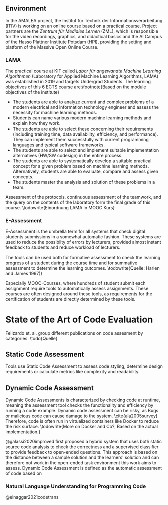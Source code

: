 ## Environment 

In the AMALEA project, the Institut für Technik der Informations­verarbeitung (ITIV) is working on an online course based on a practical course. Project partners are the *Zentrum für Mediales Lernen* (ZML), which is responsible for the video recordings, graphics, and didactical basics and the AI Campus of the Hasso Plattner Institute Potsdam (HPI), providing the setting and platform of the Massive Open Online Course. 

### LAMA

The practical course at KIT called *Labor für angewandte Machine Learning Algorithmen* (Laboratory for Applied Machine Learning Algorithms, LAMA) was established in 2019 and targets Undergrad Students.
The learning objectives of this 6 ECTS course are:\footnote{Based on the module objectives of the institute} 

* The students are able to analyze current and complex problems of a modern electrical and information technology engineer and assess the necessity for machine learning methods.
* Students can name various modern machine learning methods and explain how they work.
* The students are able to select these concerning their requirements (including training time, data availability,
efficiency, and performance). They can implement them successfully with current programming languages and typical software frameworks.
* The students are able to select and implement suitable implementation alternatives (HW/SW codesign) in the entire process.
* The students are able to systematically develop a suitable practical concept for a given problem based on machine learning methods. Alternatively, students are able to evaluate, compare and assess given concepts.
* The students master the analysis and solution of these problems in a team. 

Assessment of the protocols, continuous assessment of the teamwork, and the query on the contents of the laboratory form the final grade of this course.
\todowrite{Einordnung LAMA in MOOC Kurs}

### E-Assessment
E-Assessment is the umbrella term for all systems that check digital students submissions in a somewhat automatic fashion. 
These systems are used to reduce the possibilty of errors by lecturers, provided almost instant feedback to students and reduce workload of lecturers. 

The tools can be used both for formative assessment to check the learning progress of a student during the course time and for summative assessment to determine the learning outcomes. \todowrite{Quelle: Harlen and James 1997)}

Especially MOOC-Courses, where hundreds of student submit each assignment require tools to automatically assess assignments. These courses are often designed around these tools, as requirements for the certification of students are directly determined by these tools. 

# State of the Art of Code Evaluation

Felizardo et. al. group different publications on code assesment by categories. \todo{Quelle}


## Static Code Assessment
Tools use Static Code Assessment to assess code styling, determine design requirements or calculate metrics like complexity and readability. 

## Dynamic Code Assessment
Dynamic Code Assessments is characterized by checking code at runtime, meaning the assessment tool checks the functionality and efficiency by running a code example. Dynamic code assessment can be risky, as Bugs or malicious code can cause damage to the system. \cite{ala2005survey} Therefore, code is often run in virtualized containers like Docker to reduce the risk surface.
\todowrite{More on Docker and Co?, Based on the actual implementation.}

@galassi2020improved first proposed a hybrid system that uses both static source code analysis to check the correctness and a supervised classifier to provide feedback to open-ended questions. This approach is based on the distance between a sample solution and the learners' solution and can therefore not work in the open-ended task environment this work aims to assess. 
Dynamic Code Assessment is defined as the automatic assessment of code based on 



### Natural Language Understanding for Programming Code

@elnaggar2021codetrans


